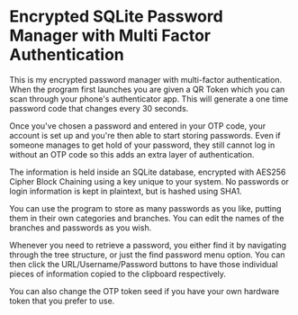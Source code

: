 # Encrypted SQLite Password Manager with Multi Factor Authentication

This is my encrypted password manager with multi-factor authentication. When the program first launches you are given a QR Token which you can scan through your phone's authenticator app. This will generate a one time password code that changes every 30 seconds.

Once you've chosen a password and entered in your OTP code, your account is set up and you're then able to start storing passwords. Even if someone manages to get hold of your password, they still cannot log in without an OTP code so this adds an extra layer of authentication.

The information is held inside an SQLite database, encrypted with AES256 Cipher Block Chaining using a key unique to your system. No passwords or login information is kept in plaintext, but is hashed using SHA1.

You can use the program to store as many passwords as you like, putting them in their own categories and branches. You can edit the names of the branches and passwords as you wish.

Whenever you need to retrieve a password, you either find it by navigating through the tree structure, or just the find password menu option. You can then click the URL/Username/Password buttons to have those individual pieces of information copied to the clipboard respectively.

You can also change the OTP token seed if you have your own hardware token that you prefer to use.